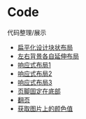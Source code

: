 Code
======

代码整理/展示
* [扁平化设计块状布局](http://coffeexu.github.io/Code/gird.html)
* [左右背景各自延伸布局](http://coffeexu.github.io/Code/repeatXY.html)
* [响应式布局1](http://coffeexu.github.io/Code/response1.html)
* [响应式布局2](http://coffeexu.github.io/Code/response2.html)
* [响应式布局3](http://coffeexu.github.io/Code/response3.html)
* [页脚固定在底部](http://coffeexu.github.io/Code/keepBtm.html)
* [翻页](http://coffeexu.github.io/Code/slide.html)
* [获取图片上的颜色值](http://coffeexu.github.io/Code/getColor.html)

